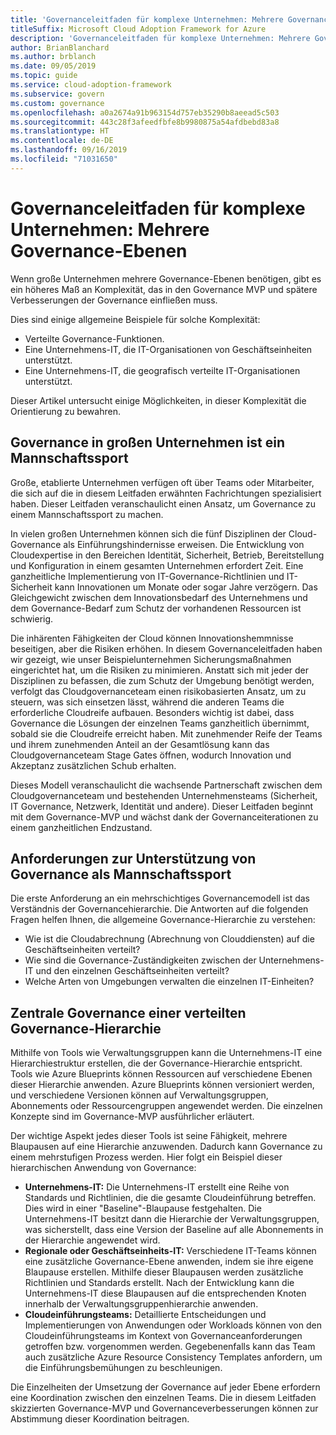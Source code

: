 ```yaml
---
title: 'Governanceleitfaden für komplexe Unternehmen: Mehrere Governance-Ebenen'
titleSuffix: Microsoft Cloud Adoption Framework for Azure
description: 'Governanceleitfaden für komplexe Unternehmen: Mehrere Governance-Ebenen'
author: BrianBlanchard
ms.author: brblanch
ms.date: 09/05/2019
ms.topic: guide
ms.service: cloud-adoption-framework
ms.subservice: govern
ms.custom: governance
ms.openlocfilehash: a0a2674a91b963154d757eb35290b8aeead5c503
ms.sourcegitcommit: 443c28f3afeedfbfe8b9980875a54afdbebd83a8
ms.translationtype: HT
ms.contentlocale: de-DE
ms.lasthandoff: 09/16/2019
ms.locfileid: "71031650"
---
```

# <a name="governance-guide-for-complex-enterprises-multiple-layers-of-governance"></a>Governanceleitfaden für komplexe Unternehmen: Mehrere Governance-Ebenen

Wenn große Unternehmen mehrere Governance-Ebenen benötigen, gibt es ein höheres Maß an Komplexität, das in den Governance MVP und spätere Verbesserungen der Governance einfließen muss.

Dies sind einige allgemeine Beispiele für solche Komplexität:

- Verteilte Governance-Funktionen.
- Eine Unternehmens-IT, die IT-Organisationen von Geschäftseinheiten unterstützt.
- Eine Unternehmens-IT, die geografisch verteilte IT-Organisationen unterstützt.

Dieser Artikel untersucht einige Möglichkeiten, in dieser Komplexität die Orientierung zu bewahren.

## <a name="large-enterprise-governance-is-a-team-sport"></a>Governance in großen Unternehmen ist ein Mannschaftssport

Große, etablierte Unternehmen verfügen oft über Teams oder Mitarbeiter, die sich auf die in diesem Leitfaden erwähnten Fachrichtungen spezialisiert haben. Dieser Leitfaden veranschaulicht einen Ansatz, um Governance zu einem Mannschaftssport zu machen.

In vielen großen Unternehmen können sich die fünf Disziplinen der Cloud-Governance als Einführungshindernisse erweisen. Die Entwicklung von Cloudexpertise in den Bereichen Identität, Sicherheit, Betrieb, Bereitstellung und Konfiguration in einem gesamten Unternehmen erfordert Zeit. Eine ganzheitliche Implementierung von IT-Governance-Richtlinien und IT-Sicherheit kann Innovationen um Monate oder sogar Jahre verzögern. Das Gleichgewicht zwischen dem Innovationsbedarf des Unternehmens und dem Governance-Bedarf zum Schutz der vorhandenen Ressourcen ist schwierig.

Die inhärenten Fähigkeiten der Cloud können Innovationshemmnisse beseitigen, aber die Risiken erhöhen. In diesem Governanceleitfaden haben wir gezeigt, wie unser Beispielunternehmen Sicherungsmaßnahmen eingerichtet hat, um die Risiken zu minimieren. Anstatt sich mit jeder der Disziplinen zu befassen, die zum Schutz der Umgebung benötigt werden, verfolgt das Cloudgovernanceteam einen risikobasierten Ansatz, um zu steuern, was sich einsetzen lässt, während die anderen Teams die erforderliche Cloudreife aufbauen. Besonders wichtig ist dabei, dass Governance die Lösungen der einzelnen Teams ganzheitlich übernimmt, sobald sie die Cloudreife erreicht haben. Mit zunehmender Reife der Teams und ihrem zunehmenden Anteil an der Gesamtlösung kann das Cloudgovernanceteam Stage Gates öffnen, wodurch Innovation und Akzeptanz zusätzlichen Schub erhalten.

Dieses Modell veranschaulicht die wachsende Partnerschaft zwischen dem Cloudgovernanceteam und bestehenden Unternehmensteams (Sicherheit, IT Governance, Netzwerk, Identität und andere). Dieser Leitfaden beginnt mit dem Governance-MVP und wächst dank der Governanceiterationen zu einem ganzheitlichen Endzustand.

## <a name="requirements-to-supporting-such-a-team-sport"></a>Anforderungen zur Unterstützung von Governance als Mannschaftssport

Die erste Anforderung an ein mehrschichtiges Governancemodell ist das Verständnis der Governancehierarchie. Die Antworten auf die folgenden Fragen helfen Ihnen, die allgemeine Governance-Hierarchie zu verstehen:

- Wie ist die Cloudabrechnung (Abrechnung von Clouddiensten) auf die Geschäftseinheiten verteilt?
- Wie sind die Governance-Zuständigkeiten zwischen der Unternehmens-IT und den einzelnen Geschäftseinheiten verteilt?
- Welche Arten von Umgebungen verwalten die einzelnen IT-Einheiten?

## <a name="central-governance-of-a-distributed-governance-hierarchy"></a>Zentrale Governance einer verteilten Governance-Hierarchie

Mithilfe von Tools wie Verwaltungsgruppen kann die Unternehmens-IT eine Hierarchiestruktur erstellen, die der Governance-Hierarchie entspricht. Tools wie Azure Blueprints können Ressourcen auf verschiedene Ebenen dieser Hierarchie anwenden. Azure Blueprints können versioniert werden, und verschiedene Versionen können auf Verwaltungsgruppen, Abonnements oder Ressourcengruppen angewendet werden. Die einzelnen Konzepte sind im Governance-MVP ausführlicher erläutert.

Der wichtige Aspekt jedes dieser Tools ist seine Fähigkeit, mehrere Blaupausen auf eine Hierarchie anzuwenden. Dadurch kann Governance zu einem mehrstufigen Prozess werden. Hier folgt ein Beispiel dieser hierarchischen Anwendung von Governance:

- **Unternehmens-IT:** Die Unternehmens-IT erstellt eine Reihe von Standards und Richtlinien, die die gesamte Cloudeinführung betreffen. Dies wird in einer "Baseline"-Blaupause festgehalten. Die Unternehmens-IT besitzt dann die Hierarchie der Verwaltungsgruppen, was sicherstellt, dass eine Version der Baseline auf alle Abonnements in der Hierarchie angewendet wird.
- **Regionale oder Geschäftseinheits-IT:** Verschiedene IT-Teams können eine zusätzliche Governance-Ebene anwenden, indem sie ihre eigene Blaupause erstellen. Mithilfe dieser Blaupausen werden zusätzliche Richtlinien und Standards erstellt. Nach der Entwicklung kann die Unternehmens-IT diese Blaupausen auf die entsprechenden Knoten innerhalb der Verwaltungsgruppenhierarchie anwenden.
- **Cloudeinführungsteams:** Detaillierte Entscheidungen und Implementierungen von Anwendungen oder Workloads können von den Cloudeinführungsteams im Kontext von Governanceanforderungen getroffen bzw. vorgenommen werden. Gegebenenfalls kann das Team auch zusätzliche Azure Resource Consistency Templates anfordern, um die Einführungsbemühungen zu beschleunigen.

Die Einzelheiten der Umsetzung der Governance auf jeder Ebene erfordern eine Koordination zwischen den einzelnen Teams. Die in diesem Leitfaden skizzierten Governance-MVP und Governanceverbesserungen können zur Abstimmung dieser Koordination beitragen.

